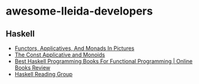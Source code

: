# awesome-lleida-developers

## Haskell
- [Functors, Applicatives, And Monads In Pictures](http://adit.io/posts/2013-04-17-functors,_applicatives,_and_monads_in_pictures.html)
- [The Const Applicative and Monoids](https://blog.jle.im/entry/const-applicative-and-monoids.html)
- [Best Haskell Programming Books For Functional Programming | Online Books Review](https://www.onlinebooksreview.com/articles/haskell-programming-book)
- [Haskell Reading Group](https://hackwithlambda.github.io/reading-group/)
